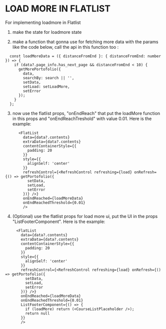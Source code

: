 # LOAD MORE IN FLATLIST

For implementing loadmore in Flatlist

1. make the state for loadmore state

2. make a function that gonna use for fetching more data with the params like the code below, call the api in this function too :

```
  const loadMoreData = ({ distanceFromEnd }: { distanceFromEnd: number }) => {
    if (data?.page_info.has_next_page && distanceFromEnd < 10) {
      getMorePortofolio({
        data,
        searchBy: search || '',
        setData,
        setLoad: setLoadMore,
        setError
      });
    }
  };
```

3. now use the flatlist props, "onEndReach" that put the loadMore function in this props and "onEndReachTreshold" with value 0.01. Here is the example: 

```
      <FlatList
        data={data?.contents}
        extraData={data?.contents}
        contentContainerStyle={{
          padding: 20
        }}
        style={{
          alignSelf: 'center'
        }}
        refreshControl={<RefreshControl refreshing={load} onRefresh={() => getPortofolio({
          setData,
          setLoad,
          setError
        })} />}
        onEndReached={loadMoreData}
        onEndReachedThreshold={0.01}
        />
 ```
 
 4. (Optional) use the flatlist props for load more ui, put the UI in the props "ListFooterComponent". Here is the example:
 ```
      <FlatList
        data={data?.contents}
        extraData={data?.contents}
        contentContainerStyle={{
          padding: 20
        }}
        style={{
          alignSelf: 'center'
        }}
        refreshControl={<RefreshControl refreshing={load} onRefresh={() => getPortofolio({
          setData,
          setLoad,
          setError
        })} />}
        onEndReached={loadMoreData}
        onEndReachedThreshold={0.01}
        ListFooterComponent={() => {
          if (loadMore) return (<CourseListPlaceholder />);
          return null
        }}
        />
  ```
